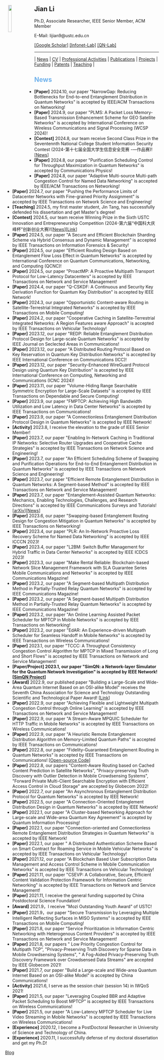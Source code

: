 <body>
  <img align="left" width="15%" height="15%" hspace = 10 src="/homepage/images/Photo-lijian.JPG"/>
    <span>
      <h2 size="8" face="" color="black">Jian Li</h2>
      <p>
        Ph.D, Associate Researcher, IEEE Senior Member, ACM Member
      </p>
      <p>
        E-Mail: lijian9@ustc.edu.cn
      </p>
      <p>
        <a href="https://scholar.google.com/citations?user=ZuP2MtEAAAAJ&hl=zh-CN">[Google Scholar]</a> <a href="http://if.ustc.edu.cn/member.php">[Infonet-Lab]</a> <a href="https://qnlab-ustc.com/">[QN-Lab]</a>
      </p>
    </span>
</body>

***

| [News](/homepage/) | [CV](/homepage/CV.html) | [Professional Activities](/homepage/activities.html) | [Publications](/homepage/publications.html) | [Projects](/homepage/projects.html) | [Funding](/homepage/funding.html) | [Patents](/homepage/patents.html) | [Teaching](/homepage/teaching.html) |  

## <font color=#6EB1EC>News</font>
- **[Paper]** 2024.10, our paper "NarrowGap: Reducing Bottlenecks for End-to-end Entanglement Distribution in Quantum Networks" is accepted by IEEE/ACM Transactions on Networking!
- **[Paper]** 2024.9, our paper "PLMS: A Packet Loss Memory-Based Transmission Enhancement Scheme for GEO Satellite Networks" is accepted by International Conference on Wireless Communications and Signal Processing (WCSP 2024)!
- **[Contest]** 2024.8, our team receive Second Class Prize in the Seventennth National College Student Information Security Contest (2024-第十七届全国大学生信息安全竞赛 -—作品赛)!\[[News](http://news.ustc.edu.cn/info/1055/88618.htm)\]
- **[Paper]** 2024.8, our paper "Purification Scheduling Control for Throughput Maximization in Quantum Networks" is accepted by Communications Physics!
- **[Paper]** 2024.8, our paper "Adaptive Multi-source Multi-path Congestion Control for Named Data Networking" is accepted by IEEE/ACM Transactions on Networking!
- **[Paper]** 2024.7, our paper "Pushing the Performance Limits of Datacenter Networks with Fine-grained Priority Assignment" is accepted by IEEE Transactions on Network Science and Engineering!
- **[Teaching]** 2024.5, my first master student, Jin Tang, has successfully defended his dissertation and get Master's degree! 
- **[Contest]** 2024.5, our team receive Winning Prize in the Sixth USTC Innovation and Entrepreneurship Competition (2024-第六届“中国科大庆峰杯”创新创业大赛)!\[[News](https://sie.ustc.edu.cn/2024/0520/c23907a641406/page.htm)\]\[[Link](https://www.ustc.edu.cn/info/1364/21344.htm)\]
- **[Paper]** 2024.5, our paper "A Secure and Efficient Blockchain Sharding Scheme via Hybrid Consensus and Dynamic Management" is accepted by IEEE Transactions on Information Forensics & Security! 
- **[Paper]** 2024.5, our paper "Efficient Routing Design Based on Entanglement Flow Loss Effect in Quantum Networks" is accepted by International Conference on Quantum Communications, Networking, and Computing (QCNC)! 
- **[Paper]** 2024.5, our paper "ProactMP: A Proactive Multipath Transport Protocol for Low-Latency Datacenters" is accepted by IEEE Transactions on Network and Service Management! 
- **[Paper]** 2024.4, our paper "Q-CSKDF: A Continuous and Security Key Derivation Function for Quantum Key Distribution" is accepted by IEEE Network! 
- **[Paper]** 2024.3, our paper "Opportunistic Content-aware Routing in Satellite-Terrestrial Integrated Networks" is accepted by IEEE Transactions on Mobile Computing! 
- **[Paper]** 2024.2, our paper "Cooperative Caching in Satellite-Terrestrial Integrated Networks: A Region Features aware Approach" is accepted by IEEE Transactions on Vehicular Technology! 
- **[Paper]** 2023.12, our paper "REDP: Reliable Entanglement Distribution Protocol Design for Large-scale Quantum Networks" is accepted by IEEE Journal on Seclected Areas in Communications! 
- **[Paper]** 2023.12, our paper "A Distributed Routing Protocol Based on Key Reservation in Quantum Key Distribution Networks" is accepted by IEEE International Conference on Communications (ICC)! 
- **[Paper]** 2023.12, our paper "Security-Enhanced WireGuard Protocol Design using Quantum Key Distribution" is accepted by IEEE International Conference on Computing, Networking and Communications (ICNC 2024)! 
- **[Paper]** 2023.11, our paper "Volume-Hiding Range Searchable Symmetric Encryption for Large-Scale Datasets" is accepted by IEEE Transactions on Dependable and Secure Computing! 
- **[Paper]** 2023.9, our paper "FMPTCP: Achieving High Bandwidth Utilization and Low Latency in Data Center Networks" is accepted by IEEE Transactions on Communications! 
- **[Paper]** 2023.9, our paper "A Connectionless Entanglement Distribution Protocol Design in Quantum Networks" is accepted by IEEE Network! 
- **[Activity]** 2023.8, I receive the elevation to the grade of IEEE Senior Member! 
- **[Paper]** 2023.7, our paper "Enabling In-Network Caching in Traditional IP Networks: Selective Router Upgrades and Cooperative Cache Strategies" is accepted by IEEE Transactions on Network Science and Engineering! 
- **[Paper]** 2023.7, our paper "An Efficient Scheduling Scheme of Swapping and Purification Operations for End-to-End Entanglement Distribution in Quantum Networks" is accepted by IEEE Transactions on Network Science and Engineering! 
- **[Paper]** 2023.7, our paper "Efficient Remote Entanglement Distribution in Quantum Networks: A Segment-based Method" is accepted by IEEE Transactions on Network and Service Management! 
- **[Paper]** 2023.7, our paper "Entanglement-Assisted Quantum Networks: Mechanics, Enabling Technologies, Challenges, and Research Directions" is accepted by IEEE Communications Surveys and Tutorials! \[[arXiv](https://arxiv.org/pdf/2307.12490.pdf)\]\[[News](https://news.ustc.edu.cn/info/1055/84366.htm)\]
- **[Paper]** 2023.6, our paper "Swapping-based Entanglement Routing Design for Congestion Mitigation in Quantum Networks" is accepted by IEEE Transactions on Networking! 
- **[Paper]** 2023.4, our paper "PLR: An In-Network Proactive Loss Recovery Scheme for Named Data Networking" is accepted by IEEE ICCCN 2023! 
- **[Paper]** 2023.4, our paper "L2BM: Switch Buffer Management for Hybrid Traffic in Data Center Networks" is accepted by IEEE ICDCS 2023! 
- **[Paper]** 2023.3, our paper "Make Rental Reliable: Blockchain-based Network Slice Management Framework with SLA Guarantee Series Mobile Communications and Networks" is accepted by IEEE Communications Magazine!  
- **[Paper]** 2023.2, our paper "A Segment-based Multipath Distribution Method in Partially-Trusted Relay Quantum Networks" is accepted by IEEE Communications Magazine!  
- **[Paper]** 2023.2, our paper "A Segment-based Multipath Distribution Method in Partially-Trusted Relay Quantum Networks" is accepted by IEEE Communications Magazine!    
- **[Paper]** 2023.2, our paper "An Online Learning Assisted Packet Scheduler for MPTCP in Mobile Networks" is accepted by IEEE Transactions on Networking!    
- **[Paper]** 2023.2, our paper "EdAR: An Experience-driven Multipath Scheduler for Seamless Handoff in Mobile Networks" is accepted by IEEE Transactions on Wireless Communications!  
- **[Paper]** 2023.1, our paper "TCCC: A Throughput Consistency Congestion Control Algorithm for MPTCP in Mixed Transmission of Long and Short Flows" is accepted by IEEE Transactions on Network and Service Management!
- **[Paper/Project] 2023.1, our paper "SimQN: a Network-layer Simulator for the Quantum Network Investigation" is accepted by IEEE Network! \[[SimQN Project](https://qnlab-ustc.com/projects/simqn/)\]**
- **[Award]** 2022.9, our published paper "Building a Large-Scale and Wide-Area Quantum Internet Based on an OSI-alike Model" receives the Seventh China Association for Science and Technology Outstanding Scientific and Technological Paper Award! \[[Link](https://cybersec.ustc.edu.cn/2022/1012/c23847a575449/page.htm)\]
- **[Paper]** 2022.9, our paper "Achieving Flexible and Lightweight Multipath Congestion Control through Online Learning" is accepted by IEEE Transactions on Network and Service Management!
- **[Paper]** 2022.9, our paper "A Stream-Aware MPQUIC Scheduler for HTTP Traffic in Mobile Networks" is accepted by IEEE Transactions on Wireless Communications!
- **[Paper]** 2022.9, our paper "A Heuristic Remote Entanglement Distribution Algorithm on Memory-Limited Quantum Paths" is accepted by IEEE Transactions on Communications!
- **[Paper]** 2022.8, our paper "Fidelity-Guaranteed Entanglement Routing in Quantum Networks" is accepted by IEEE Transactions on Communications! \[[Open-source Code](https://github.com/infonetlijian/Fidelity-Guaranteed-Entanglement-Routing)\]
- **[Paper]** 2022.8, our papers "Content-Aware Routing based on Cached Content Prediction in Satellite Networks", "Privacy-preserving Truth Discovery with Outlier Detection in Mobile Crowdsensing Systems", "Forward Private Multi-Client Searchable Encryption with Efficient Access Control in Cloud Storage" are accepted by Globecom 2022!
- **[Paper]** 2022.7, our paper "An Asynchronous Entanglement Distribution Protocol for Quantum Networks" is accepted by IEEE Network!
- **[Paper]** 2022.5, our paper "A Connection-Oriented Entanglement Distribution Design in Quantum Networks" is accepted by IEEE Network!
- **[Paper]** 2022.1, our paper "A Cluster-based Networking Approach for Large-scale and Wide-area Quantum Key Agreement" is accepted by Quantum Information Processing!
- **[Paper]** 2022.1, our paper "Connection-oriented and Connectionless Remote Entanglement Distribution Strategies in Quantum Networks" is accepted by IEEE Network!
- **[Paper]** 2022.1, our paper " A Distributed Authentication Scheme Based on Smart Contract for Roaming Service in Mobile Vehicular Networks" is accepted by IEEE Transactions on Vehicular Technology!
- **[Paper]** 2021.12, our paper "A Blockchain Based User Subscription Data Management and Access Control Scheme in Mobile Communication Networks" is accepted by IEEE Transactions on Vehicular Technology!
- **[Paper]** 2021.11, our paper "CSEVP: A Collaborative, Secure, Efficient Content Validation Protection Framework for Information Centric Networking" is accepted by IEEE Transactions on Network and Service Management!
- **[Paper]** 2021.11, I receive the general funding supported by China Postdoctoral Science Foundation!
- **[Award]** 2021.9，I receive "Mozi Outstanding Youth Award" of USTC!
- **[Paper]** 2021.9，our paper "Secure Transmission by Leveraging Multiple Intelligent Reflecting Surfaces in MISO Systems" is accepted by IEEE Transactions on Mobile Computing!
- **[Paper]** 2021.8, our paper "Service Prioritization in Information Centric Networking with Heterogenous Content Providers" is accepted by IEEE Transactions on Network and Service Management!
- **[Paper]** 2021.8, our papers " Low Priority Congestion Control for Multipath TCP", "Privacy-Preserving Truth Discovery for Sparse Data in Mobile Crowdsensing Systems", "  A Fog-Aided Privacy-Preserving Truth Discovery Framework over Crowdsensed Data Streams" are accepted by IEEE Globecom 2021!
- **[Paper]** 2021.7, our paper "Build a Large-scale and Wide-area Quantum Internet Based on an OSI-alike Model" is accepted by China Communications!
- **[Activity]** 2021.6, I serve as the session chair (session 14) in IWQoS 2021!
- **[Paper]** 2021.5, our paper "Leveraging Coupled BBR and Adaptive Packet Scheduling to Boost MPTCP" is accepted by IEEE Transactions on Wireless Communications!
- **[Paper]** 2021.5, our paper "A Low-Latency MPTCP Scheduler for Live Video Streaming in Mobile Networks" is accepted by IEEE Transactions on Wireless Communications!
- **[Experience]** 2020.12, I become a PostDoctoral Researcher in University of Science and Technology of China.
- **[Experience]** 2020.11, I successfully defense of my doctoral dissertation and get my Ph.D!


[Blog](/homepage/blog/blog.html)
